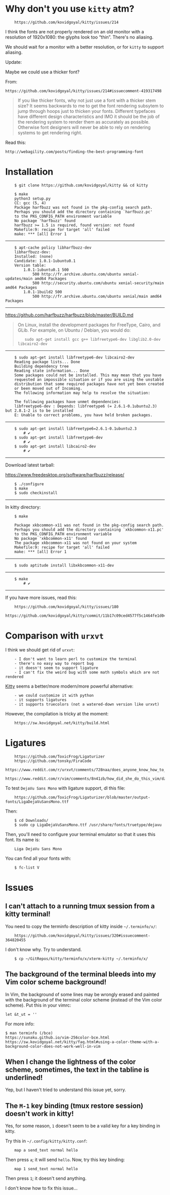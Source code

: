 # Why don't you use `kitty` atm?

        https://github.com/kovidgoyal/kitty/issues/214

I think the fonts are not properly  rendered on an old monitor with a resolution
of 1920x1080: the glyphs look too “thin”.
There's no aliasing.

We should wait for a monitor with a better resolution, or for `kitty` to support
aliasing.

Update:

Maybe we could use a thicker font?

From:

    https://github.com/kovidgoyal/kitty/issues/214#issuecomment-419317498

> If you like thicker fonts, why not just use a font with a thicker stem size?
> It seems  backwards to  me to get  the font rendering  subsytem to  jump through
> hoops just to thicken your fonts.
> Different typefaces have  different design characteristics and IMO  it should be
> the job of the rendering system to render them as accurately as possible.
> Otherwise font designers will never be able  to rely on rendering systems to get
> rendering right.

Read this:

    http://webagility.com/posts/finding-the-best-programming-font

##
# Installation

        $ git clone https://github.com/kovidgoyal/kitty && cd kitty

        $ make
        python3 setup.py
        CC: gcc (5, 4)
        Package harfbuzz was not found in the pkg-config search path.
        Perhaps you should add the directory containing `harfbuzz.pc'
        to the PKG_CONFIG_PATH environment variable
        No package 'harfbuzz' found
        harfbuzz >= 1.5 is required, found version: not found
        Makefile:9: recipe for target 'all' failed
        make: *** [all] Error 1

---

        $ apt-cache policy libharfbuzz-dev
        libharfbuzz-dev:
        Installed: (none)
        Candidate: 1.0.1-1ubuntu0.1
        Version table:
            1.0.1-1ubuntu0.1 500
                500 http://fr.archive.ubuntu.com/ubuntu xenial-updates/main amd64 Packages
                500 http://security.ubuntu.com/ubuntu xenial-security/main amd64 Packages
            1.0.1-1build2 500
                500 http://fr.archive.ubuntu.com/ubuntu xenial/main amd64 Packages

---

https://github.com/harfbuzz/harfbuzz/blob/master/BUILD.md

> On Linux, install the development packages for FreeType, Cairo, and GLib.
> For example, on Ubuntu / Debian, you would do:
>
>        sudo apt-get install gcc g++ libfreetype6-dev libglib2.0-dev libcairo2-dev

---

        $ sudo apt-get install libfreetype6-dev libcairo2-dev
        Reading package lists... Done
        Building dependency tree
        Reading state information... Done
        Some packages could not be installed. This may mean that you have
        requested an impossible situation or if you are using the unstable
        distribution that some required packages have not yet been created
        or been moved out of Incoming.
        The following information may help to resolve the situation:

        The following packages have unmet dependencies:
        libfreetype6-dev : Depends: libfreetype6 (= 2.6.1-0.1ubuntu2.3) but 2.8.1-2 is to be installed
        E: Unable to correct problems, you have held broken packages.

---

        $ sudo apt-get install libfreetype6=2.6.1-0.1ubuntu2.3
            # ✔
        $ sudo apt-get install libfreetype6-dev
            # ✔
        $ sudo apt-get install libcairo2-dev
            # ✔

---

Download latest tarball:

https://www.freedesktop.org/software/harfbuzz/release/

        $ ./configure
        $ make
        $ sudo checkinstall

---

In kitty directory:

        $ make

        Package xkbcommon-x11 was not found in the pkg-config search path.
        Perhaps you should add the directory containing `xkbcommon-x11.pc'
        to the PKG_CONFIG_PATH environment variable
        No package 'xkbcommon-x11' found
        The package xkbcommon-x11 was not found on your system
        Makefile:9: recipe for target 'all' failed
        make: *** [all] Error 1

---

        $ sudo aptitude install libxkbcommon-x11-dev

---

        $ make
            # ✔

---

If you have more issues, read this:

        https://github.com/kovidgoyal/kitty/issues/180
        https://github.com/kovidgoyal/kitty/commit/11b17c09ced4577f5c1464fe1d040bda22972c77

# Comparison with `urxvt`

I think we should get rid of `urxvt`:

        - I don't want to learn perl to customize the terminal
        - there's no easy way to report bug
        - it doesn't seem to support ligature
        - I can't fix the weird bug with some math symbols which are not rendered

[Kitty](https://github.com/kovidgoyal/kitty) seems a better/more modern/more powerful alternative:

        - we could customize it with python
        - it supports ligatures
        - it supports truecolors (not a watered-down version like urxvt)

However, the compilation is tricky at the moment:

        https://sw.kovidgoyal.net/kitty/build.html

# Ligatures

        https://github.com/ToxicFrog/Ligaturizer
        https://github.com/tonsky/FiraCode
        https://www.reddit.com/r/urxvt/comments/728naa/does_anyone_know_how_to_enable_ligatures/
        https://www.reddit.com/r/vim/comments/8n41zb/how_did_she_do_this_vim/dzsmlt4/

To test `DejaVu Sans Mono` with ligature support, dl this file:

        https://github.com/ToxicFrog/Ligaturizer/blob/master/output-fonts/LigaDejaVuSansMono.ttf

Then:

        $ cd Downloads/
        $ sudo cp LigaDejaVuSansMono.ttf /usr/share/fonts/truetype/dejavu

Then, you'll need to configure your terminal emulator so that it uses this font.
Its name is:

        Liga DejaVu Sans Mono

You can find all your fonts with:

        $ fc-list V

##
# Issues
## I can't attach to a running tmux session from a kitty terminal!

You need to copy the terminfo description of kitty inside `~/.terminfo/x/`:

        https://github.com/kovidgoyal/kitty/issues/320#issuecomment-364820455

I don't know why.
Try to understand.

        $ cp ~/GitRepos/kitty/terminfo/x/xterm-kitty ~/.terminfo/x/

## The background of the terminal bleeds into my Vim color scheme background!

In Vim, the background of some lines  may be wrongly erased and painted with the
background of the terminal color scheme (instead of the Vim color scheme).
Put this in your vimrc:

    let &t_ut = ''

For more info:

    $ man terminfo (/bce)
    https://sunaku.github.io/vim-256color-bce.html
    https://sw.kovidgoyal.net/kitty/faq.html#using-a-color-theme-with-a-background-color-does-not-work-well-in-vim

## When I change the lightness of the color scheme, sometimes, the text in the tabline is underlined!

Yep, but I haven't tried to understand this issue yet, sorry.

## The `M-1` key binding (tmux restore session) doesn't work in kitty!

Yes, for some reason, `1` doesn't seem to be a valid key for a key binding in kitty.

Try this in `~/.config/kitty/kitty.conf`:

        map a send_text normal hello

Then press `a`; it will send `hello`.
Now, try this key binding:

        map 1 send_text normal hello

Then press `1`; it doesn't send anything.

I don't know how to fix this issue...

